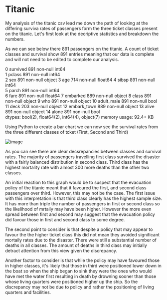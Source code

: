 # Titanic

My analysis of the titanic csv lead me down the path of looking at the differing surviva rates of passengers form the three ticket classes present on the titanic. 
Let's first look at the decriptive statistics and breakdown the numbers.

As we can see below there 891 passengers on the titanic. A count of ticket classes and survival show 891 entries meaning that our data is complete and will not need to be edited to complete our analysis.
   
 0   survived     891 non-null    int64  
 1   pclass       891 non-null    int64  
 2   sex          891 non-null    object 
 3   age          714 non-null    float64
 4   sibsp        891 non-null    int64  
 5   parch        891 non-null    int64  
 6   fare         891 non-null    float64
 7   embarked     889 non-null    object 
 8   class        891 non-null    object 
 9   who          891 non-null    object 
 10  adult_male   891 non-null    bool   
 11  deck         203 non-null    object 
 12  embark_town  889 non-null    object 
 13  alive        891 non-null    object 
 14  alone        891 non-null    bool   
dtypes: bool(2), float64(2), int64(4), object(7)
memory usage: 92.4+ KB

Using Python to create a bar chart we can now see the survival rates from the three different classes of tcket (First, Second and Third) 

![image](https://user-images.githubusercontent.com/92208530/136661676-ab11d6ab-06b9-460c-8194-160964f94543.png)

As you can see there are clear decsrepancies between classes and survival rates. The majority of passengers travelling first class survived the disaster with a fairly balanced distribution in second class. Third class has the highest mortality rate with almost 300 more deaths than the other two classes. 

An initial reaction to this graph would be to suspect that the evacuation policy of the titanic meant that it favoured the first, and second class passengers over third. However, this may not be the case. The first issue with this interpretation is that third class clearly has the highest sample size. It has more than triple the number of passengers in first or second class so the likelihood of mrtaily may have been higher. However the more even spread between first and second may suggest that the evacuation policy did favour those in first and second class to some degree. 

The second point to consider is that despite a policy that may appear to favour the the higher ticket class this did not mean they avoided significant mortaily rates due to the disaster. There were still a substantial number of deaths in all classes. The amount of deaths in third class may initially detract attention from this view given the discrepancy. 

Another factor to consider is that while the policy may have favoured those in higher classes, it's likely that those in third were positioned lower down in the boat so when the ship began to sink they were the ones who would have met the water first resulting in death by drowning sooner than those whose living quarters were positioned higher up the ship. So the discrepancy may not be due to policy and rather the positioning of living quarters and facilities.

